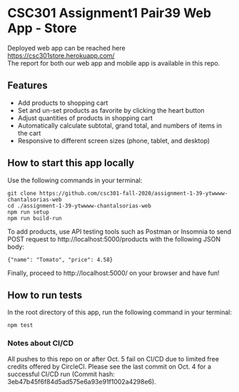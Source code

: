 # CSC301 Assignment1 Pair39 Web App - Store
Deployed web app can be reached here https://csc301store.herokuapp.com/  
The report for both our web app and mobile app is available in this repo.
## Features
- Add products to shopping cart
- Set and un-set products as favorite by clicking the heart button
- Adjust quantities of products in shopping cart
- Automatically calculate subtotal, grand total, and numbers of items in the cart
- Responsive to different screen sizes (phone, tablet, and desktop)
## How to start this app locally
Use the following commands in your terminal:
```
git clone https://github.com/csc301-fall-2020/assignment-1-39-ytwwww-chantalsorias-web
cd ./assignment-1-39-ytwwww-chantalsorias-web
npm run setup
npm run build-run
```

To add products, use API testing tools such as Postman or Insomnia to send POST request to http://localhost:5000/products with the following JSON body:
```
{"name": "Tomato", "price": 4.58}
```

Finally, proceed to http://localhost:5000/ on your browser and have fun!

## How to run tests
In the root directory of this app, run the following command in your terminal:
```
npm test
```
### Notes about CI/CD
All pushes to this repo on or after Oct. 5 fail on CI/CD due to limited free credits offered by CircleCI.
Please see the last commit on Oct. 4 for a successful CI/CD run
(Commit hash: 3eb47b45f6f84d5ad575e6a93e91f1002a4298e6).
